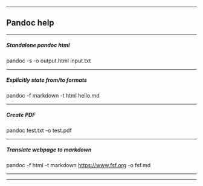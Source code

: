 
***

## Pandoc help

***

##### Standalone pandoc html
pandoc -s -o output.html input.txt

***

##### Explicitly state from/to formats
pandoc -f markdown -t html hello.md

***

##### Create PDF
pandoc test.txt -o test.pdf

***

##### Translate webpage to markdown
pandoc -f html -t markdown https://www.fsf.org -o fsf.md

***
***